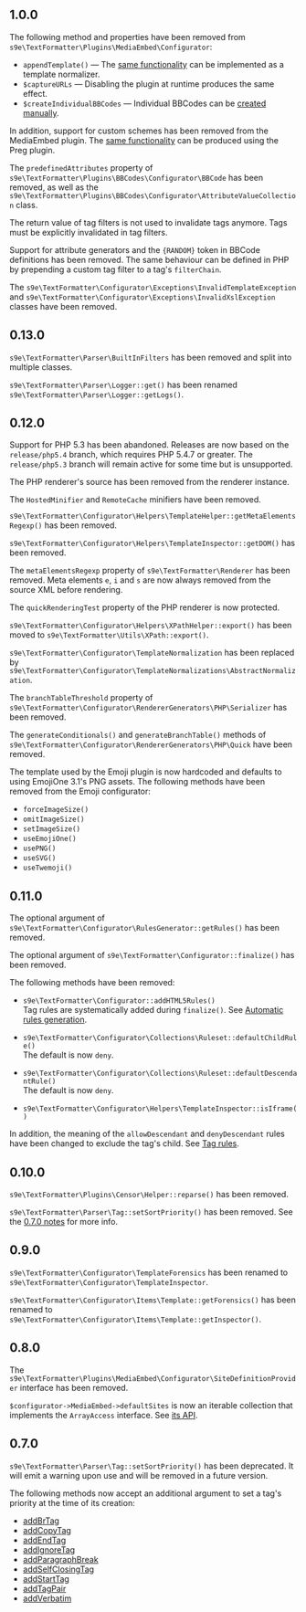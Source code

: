 ## 1.0.0

The following method and properties have been removed from `s9e\TextFormatter\Plugins\MediaEmbed\Configurator`:

 - `appendTemplate()` — The [same functionality](../Plugins/MediaEmbed/Append_template.md) can be implemented as a template normalizer.
 - `$captureURLs` — Disabling the plugin at runtime produces the same effect.
 - `$createIndividualBBCodes` — Individual BBCodes can be [created manually](../Plugins/MediaEmbed/Synopsis.md#example).

In addition, support for custom schemes has been removed from the MediaEmbed plugin. The [same functionality](../Plugins/Preg/Practical_examples.md#capture-spotify-uris) can be produced using the Preg plugin.

The `predefinedAttributes` property of `s9e\TextFormatter\Plugins\BBCodes\Configurator\BBCode` has been removed, as well as the `s9e\TextFormatter\Plugins\BBCodes\Configurator\AttributeValueCollection` class.

The return value of tag filters is not used to invalidate tags anymore. Tags must be explicitly invalidated in tag filters.

Support for attribute generators and the `{RANDOM}` token in BBCode definitions has been removed. The same behaviour can be defined in PHP by prepending a custom tag filter to a tag's `filterChain`.

The `s9e\TextFormatter\Configurator\Exceptions\InvalidTemplateException` and `s9e\TextFormatter\Configurator\Exceptions\InvalidXslException` classes have been removed.


## 0.13.0

`s9e\TextFormatter\Parser\BuiltInFilters` has been removed and split into multiple classes.

`s9e\TextFormatter\Parser\Logger::get()` has been renamed `s9e\TextFormatter\Parser\Logger::getLogs()`.


## 0.12.0

Support for PHP 5.3 has been abandoned. Releases are now based on the `release/php5.4` branch, which requires PHP 5.4.7 or greater. The `release/php5.3` branch will remain active for some time but is unsupported.

The PHP renderer's source has been removed from the renderer instance.

The `HostedMinifier` and `RemoteCache` minifiers have been removed.

`s9e\TextFormatter\Configurator\Helpers\TemplateHelper::getMetaElementsRegexp()` has been removed.

`s9e\TextFormatter\Configurator\Helpers\TemplateInspector::getDOM()` has been removed.

The `metaElementsRegexp` property of `s9e\TextFormatter\Renderer` has been removed. Meta elements `e`, `i` and `s` are now always removed from the source XML before rendering.

The `quickRenderingTest` property of the PHP renderer is now protected.

`s9e\TextFormatter\Configurator\Helpers\XPathHelper::export()` has been moved to `s9e\TextFormatter\Utils\XPath::export()`.

`s9e\TextFormatter\Configurator\TemplateNormalization` has been replaced by `s9e\TextFormatter\Configurator\TemplateNormalizations\AbstractNormalization`.

The `branchTableThreshold` property of `s9e\TextFormatter\Configurator\RendererGenerators\PHP\Serializer` has been removed.

The `generateConditionals()` and `generateBranchTable()` methods of `s9e\TextFormatter\Configurator\RendererGenerators\PHP\Quick` have been removed.

The template used by the Emoji plugin is now hardcoded and defaults to using EmojiOne 3.1's PNG assets. The following methods have been removed from the Emoji configurator:

 * `forceImageSize()`
 * `omitImageSize()`
 * `setImageSize()`
 * `useEmojiOne()`
 * `usePNG()`
 * `useSVG()`
 * `useTwemoji()`


## 0.11.0

The optional argument of `s9e\TextFormatter\Configurator\RulesGenerator::getRules()` has been removed.

The optional argument of `s9e\TextFormatter\Configurator::finalize()` has been removed.

The following methods have been removed:

 * `s9e\TextFormatter\Configurator::addHTML5Rules()`  
   Tag rules are systematically added during `finalize()`. See [Automatic rules generation](../Rules/Automatic_rules_generation.md).

 * `s9e\TextFormatter\Configurator\Collections\Ruleset::defaultChildRule()`  
   The default is now `deny`.

 * `s9e\TextFormatter\Configurator\Collections\Ruleset::defaultDescendantRule()`  
   The default is now `deny`.

 * `s9e\TextFormatter\Configurator\Helpers\TemplateInspector::isIframe()`

In addition, the meaning of the `allowDescendant` and `denyDescendant` rules have been changed to exclude the tag's child. See [Tag rules](../Rules/Tag_rules.md).


## 0.10.0

`s9e\TextFormatter\Plugins\Censor\Helper::reparse()` has been removed.

`s9e\TextFormatter\Parser\Tag::setSortPriority()` has been removed. See the [0.7.0 notes](#070) for more info.


## 0.9.0

`s9e\TextFormatter\Configurator\TemplateForensics` has been renamed to `s9e\TextFormatter\Configurator\TemplateInspector`.

`s9e\TextFormatter\Configurator\Items\Template::getForensics()` has been renamed to `s9e\TextFormatter\Configurator\Items\Template::getInspector()`.


## 0.8.0

The `s9e\TextFormatter\Plugins\MediaEmbed\Configurator\SiteDefinitionProvider` interface has been removed.

`$configurator->MediaEmbed->defaultSites` is now an iterable collection that implements the `ArrayAccess` interface. See [its API](https://s9e.github.io/TextFormatter/api/s9e/TextFormatter/Plugins/MediaEmbed/Configurator/Collections/SiteDefinitionCollection.html).


## 0.7.0

`s9e\TextFormatter\Parser\Tag::setSortPriority()` has been deprecated. It will emit a warning upon use and will be removed in a future version.

The following methods now accept an additional argument to set a tag's priority at the time of its creation:

 * [addBrTag](https://s9e.github.io/TextFormatter/api/s9e/TextFormatter/Parser.html#method_addBrTag)
 * [addCopyTag](https://s9e.github.io/TextFormatter/api/s9e/TextFormatter/Parser.html#method_addCopyTag)
 * [addEndTag](https://s9e.github.io/TextFormatter/api/s9e/TextFormatter/Parser.html#method_addEndTag)
 * [addIgnoreTag](https://s9e.github.io/TextFormatter/api/s9e/TextFormatter/Parser.html#method_addIgnoreTag)
 * [addParagraphBreak](https://s9e.github.io/TextFormatter/api/s9e/TextFormatter/Parser.html#method_addParagraphBreak)
 * [addSelfClosingTag](https://s9e.github.io/TextFormatter/api/s9e/TextFormatter/Parser.html#method_addSelfClosingTag)
 * [addStartTag](https://s9e.github.io/TextFormatter/api/s9e/TextFormatter/Parser.html#method_addStartTag)
 * [addTagPair](https://s9e.github.io/TextFormatter/api/s9e/TextFormatter/Parser.html#method_addTagPair)
 * [addVerbatim](https://s9e.github.io/TextFormatter/api/s9e/TextFormatter/Parser.html#method_addVerbatim)